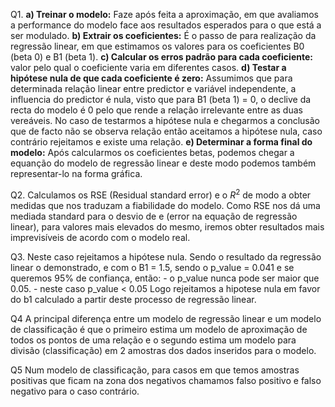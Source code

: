 Q1.
	**a) Treinar o modelo:** Faze após feita a aproximação, em que avaliamos a performance do modelo face aos resultados esperados para o que está a ser modulado.
	**b) Extrair os coeficientes:** É o passo de para realização da regressão linear, em que estimamos os valores para os coeficientes B0 (beta 0) e B1 (beta 1).
	**c) Calcular os erros padrão para cada coeficiente:** valor pelo qual o coeficiente varia em diferentes casos.
	**d) Testar a hipótese nula de que cada coeficiente é zero:** Assumimos que para determinada relação linear entre predictor e variável independente, a influencia do predictor é nula, visto que para B1 (beta 1) = 0, o declive da recta do modelo é 0 pelo que rende a relação irrelevante entre as duas vereáveis. No caso de testarmos a hipótese nula e chegarmos a conclusão que de facto não se observa relação então aceitamos a hipótese nula, caso contrário rejeitamos e existe uma relação.
	**e) Determinar a forma final do modelo:** Após calcularmos os coeficientes betas, podemos chegar a equanção do modelo de regressão linear e deste modo podemos também representar-lo na forma gráfica.

>>>

Q2.
	Calculamos os RSE (Residual standard error) e o $R^2$ de modo a obter medidas que nos traduzam a fiabilidade do modelo. Como RSE nos dá uma mediada standard para o desvio de e (error na equação de regressão linear), para valores mais elevados do mesmo, iremos obter resultados mais imprevisíveis de acordo com o modelo real.

>>>

Q3.
	Neste caso rejeitamos a hipótese nula. Sendo o resultado da regressão linear o demonstrado, e com o B1 = 1.5, sendo o p_value = 0.041 e se queremos 95% de confiança, então: 
		- o p_value nunca pode ser maior que 0.05.
			- neste caso p_value < 0.05
	Logo rejeitamos a hipotese nula em favor do b1 calculado a partir deste processo de regressão linear.

>>>

Q4
	A principal diferença entre um modelo de regressão linear e um modelo de classificação é que o primeiro estima um modelo de aproximação de todos os pontos de uma relação e o segundo estima um modelo para divisão (classificação) em 2 amostras dos dados inseridos para o modelo.

>>>

Q5
	Num modelo de classificação, para casos em que temos amostras positivas que ficam na zona dos negativos chamamos falso positivo e falso negativo para o caso contrário. 

>>>
